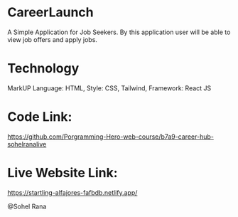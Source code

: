 
# CareerLaunch

A Simple Application for Job Seekers. By this application user will be able to view job offers and apply jobs.

# Technology
MarkUP Language: HTML, Style: CSS, Tailwind, Framework: React JS

# Code Link:
https://github.com/Porgramming-Hero-web-course/b7a9-career-hub-sohelranalive

# Live Website Link: 
https://startling-alfajores-fafbdb.netlify.app/


@Sohel Rana

